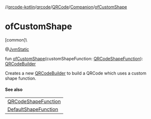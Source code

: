//[qrcode-kotlin](../../../../index.md)/[qrcode](../../index.md)/[QRCode](../index.md)/[Companion](index.md)/[ofCustomShape](of-custom-shape.md)

# ofCustomShape

[common]\

@[JvmStatic](https://kotlinlang.org/api/latest/jvm/stdlib/kotlin-stdlib/kotlin.jvm/-jvm-static/index.html)

fun [ofCustomShape](of-custom-shape.md)(customShapeFunction: [QRCodeShapeFunction](../../../qrcode.shape/-q-r-code-shape-function/index.md)): [QRCodeBuilder](../../-q-r-code-builder/index.md)

Creates a new [QRCodeBuilder](../../-q-r-code-builder/index.md) to build a QRCode which uses a custom shape function.

#### See also

| |
|---|
| [QRCodeShapeFunction](../../../qrcode.shape/-q-r-code-shape-function/index.md) |
| [DefaultShapeFunction](../../../qrcode.shape/-default-shape-function/index.md) |
